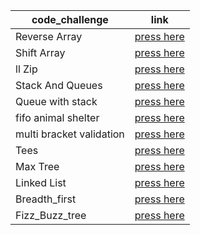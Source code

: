 | code_challenge      | link |
| ----------- | ----------- |
| Reverse Array    | [press here](data_structures_and_algorithims_/challenges/array_reverse/array_reverse.py)      |
| Shift Array  | [press here](data_structures_and_algorithims_/challenges/array_shift/array_shift.py)        |
| ll Zip   | [press here](data_structures_and_algorithims_/challenges/ll_zip/README.md) |
|Stack And Queues| [press here](data_structures_and_algorithims_/data_structure/stacks_and_queues/README.md)|
|Queue with stack| [press here](data_structures_and_algorithims_/challenges/queue_with_stacks/README.md)|
|fifo animal shelter| [press here](data_structures_and_algorithims_/challenges/fifo_animal_shelter/README.md)|
|multi bracket validation|[press here](data_structures_and_algorithims_/challenges/multi_bracket_validation/README.md)|
|Tees| [press here](data_structures_and_algorithims_/data_structure/trees/README.md)|
|Max Tree| [press here](data_structures_and_algorithims_/data_structure/trees/README.md)
|Linked List| [press here](data_structures_and_algorithims_/data_structure/linkedlist/README.md)|
|Breadth_first|[press here](data_structures_and_algorithims_/data_structure/trees/README.md)|
|Fizz_Buzz_tree|[press here](data_structures_and_algorithims_/challenges/tree_fizz_buzz/README.md)|